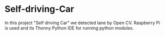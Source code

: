 # Self-driving-Car
In this project "Self driving Car" we detected lane by Open CV. Raspberry Pi is used and its Thonny Python IDE for running python modules. 
